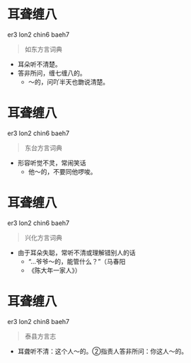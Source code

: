 # 耳聋缠八
er3 lon2 chin6 baeh7
> 如东方言词典
- 耳朵听不清楚。
- 答非所问，缠七缠八的。
  - ～的，问吖半天也朆说清楚。

# 耳聋缠八
er3 lon2 chin6 baeh7
> 东台方言词典
- 形容听觉不灵，常闹笑话
  - 他～的，不要同他啰唆。

# 耳聋缠八
er3 lon2 chin6 baeh7
> 兴化方言词典
- 由于耳朵失聪，常听不清或理解错别人的话
  - “…爷爷～的，能管什么？”（马春阳
  - 《陈大年一家人》）

# 耳聋缠八
er3 lon2 chin8 baeh7
> 泰县方言志
- 耳聋听不清：这个人～的。②指责人答非所问：你这人～的。

